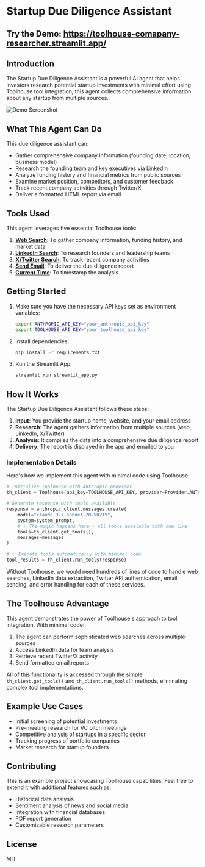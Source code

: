 # Startup Due Diligence Assistant
## Try the Demo: https://toolhouse-comapany-researcher.streamlit.app/
## Introduction

The Startup Due Diligence Assistant is a powerful AI agent that helps investors research potential startup investments with minimal effort using Toolhouse tool integration, this agent collects comprehensive information about any startup from multiple sources.

![Demo Screenshot](demo.gif)

## What This Agent Can Do

This due diligence assistant can:

- Gather comprehensive company information (founding date, location, business model)
- Research the founding team and key executives via LinkedIn
- Analyze funding history and financial metrics from public sources
- Examine market position, competitors, and customer feedback
- Track recent company activities through Twitter/X
- Deliver a formatted HTML report via email

## Tools Used

This agent leverages five essential Toolhouse tools:

1. **[Web Search](https://app.toolhouse.ai/store/web_search)**: To gather company information, funding history, and market data
2. **[LinkedIn Search](https://app.toolhouse.ai/store/linkedin_search)**: To research founders and leadership teams
3. **[X/Twitter Search](https://app.toolhouse.ai/store/search_x)**: To track recent company activities
4. **[Send Email](https://app.toolhouse.ai/store/send_email)**: To deliver the due diligence report
5. **[Current Time](https://app.toolhouse.ai/store/current_time)**: To timestamp the analysis

## Getting Started

1. Make sure you have the necessary API keys set as environment variables:
   ```bash
   export ANTHROPIC_API_KEY="your_anthropic_api_key"
   export TOOLHOUSE_API_KEY="your_toolhouse_api_key"
   ```

2. Install dependencies:
   ```bash
   pip install -r requirements.txt
   ```

3. Run the Streamlit App:
   ```bash
   streamlit run streamlit_app.py
   ```

## How It Works

The Startup Due Diligence Assistant follows these steps:

1. **Input**: You provide the startup name, website, and your email address
2. **Research**: The agent gathers information from multiple sources (web, LinkedIn, X/Twitter)
3. **Analysis**: It compiles the data into a comprehensive due diligence report
4. **Delivery**: The report is displayed in the app and emailed to you

### Implementation Details

Here's how we implement this agent with minimal code using Toolhouse:

```python
# Initialize Toolhouse with Anthropic provider
th_client = Toolhouse(api_key=TOOLHOUSE_API_KEY, provider=Provider.ANTHROPIC)

# Generate response with tools available
response = anthropic_client.messages.create(
    model="claude-3-7-sonnet-20250219",
    system=system_prompt,
    # ✨ The magic happens here - all tools available with one line
    tools=th_client.get_tools(),
    messages=messages
)

# ✨ Execute tools automatically with minimal code
tool_results = th_client.run_tools(response)
```

Without Toolhouse, we would need hundreds of lines of code to handle web searches, LinkedIn data extraction, Twitter API authentication, email sending, and error handling for each of these services.

## The Toolhouse Advantage

This agent demonstrates the power of Toolhouse's approach to tool integration. With minimal code:

1. The agent can perform sophisticated web searches across multiple sources
2. Access LinkedIn data for team analysis
3. Retrieve recent Twitter/X activity
4. Send formatted email reports

All of this functionality is accessed through the simple `th_client.get_tools()` and `th_client.run_tools()` methods, eliminating complex tool implementations.

## Example Use Cases

- Initial screening of potential investments
- Pre-meeting research for VC pitch meetings
- Competitive analysis of startups in a specific sector
- Tracking progress of portfolio companies
- Market research for startup founders

## Contributing

This is an example project showcasing Toolhouse capabilities. Feel free to extend it with additional features such as:

- Historical data analysis
- Sentiment analysis of news and social media
- Integration with financial databases
- PDF report generation
- Customizable research parameters

## License

MIT
